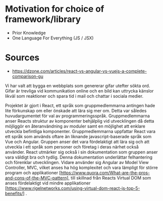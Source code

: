 # Motivation for choice of framework/library

* Prior Knowledge
* One Language For Everything (JS / JSX)



# Sources
* https://dzone.com/articles/react-vs-angular-vs-vuejs-a-complete-comparison-gu

Vi har valt att bygga en webbplats som genererar gifar utefter sökta ord.
Gifar är trevliga vid kommunikation online och en bild kan uttrycka känslor likväl som reaktioner och spara tid i mail och chattar i sociala medier.

Projektet är gjort i React, ett språk som gruppmedlemmarna antingen hade lite förkunskap om eller önskade att lära sig mer om. Detta var således huvudargumentet för val av programmeringsspråk. Gruppmedlemmarna anser Reacts struktur av komponenter behjälplig vid utvecklingen då detta möjliggör en återanvändning av moduler samt en möjlighet att enklare utveckla befintliga komponenter. Gruppmedlemmarna uppfattar React vara ett språk som används oftare än liknande javascript-baserade språk som Vue och Angular. Gruppen anser det vara fördelaktigt att lära sig och att utveckla i ett språk som personer och företag i deras närhet också använder. React utmärker sig också i sin dokumentation som gruppen anser vara väldigt bra och tydlig. Denna dokumentation underlättar felhantering och förenklar utvecklingen. Vidare använder sig Angular av Model View Controller, MVC, vilket anses ha hög komplexitet och vara lämpligt för större program och applikationer [https://www.quora.com/What-are-the-pros-and-cons-of-the-MVC-pattern], till skillnad från Reacts Virtual DOM som anses fördelaktigt vid mindre applikationer [https://www.rigelnetworks.com/using-virtual-dom-react-js-top-5-benefits/] .

